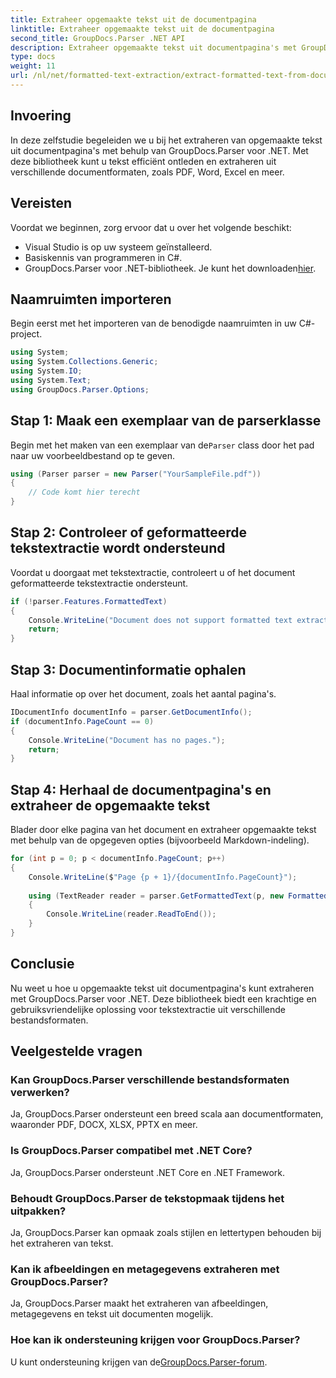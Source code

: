 ```yaml
---
title: Extraheer opgemaakte tekst uit de documentpagina
linktitle: Extraheer opgemaakte tekst uit de documentpagina
second_title: GroupDocs.Parser .NET API
description: Extraheer opgemaakte tekst uit documentpagina's met GroupDocs.Parser voor .NET. Efficiënte en betrouwbare oplossing voor tekstextractie.
type: docs
weight: 11
url: /nl/net/formatted-text-extraction/extract-formatted-text-from-document-page/
---
```

## Invoering
In deze zelfstudie begeleiden we u bij het extraheren van opgemaakte tekst uit documentpagina's met behulp van GroupDocs.Parser voor .NET. Met deze bibliotheek kunt u tekst efficiënt ontleden en extraheren uit verschillende documentformaten, zoals PDF, Word, Excel en meer.
## Vereisten
Voordat we beginnen, zorg ervoor dat u over het volgende beschikt:
- Visual Studio is op uw systeem geïnstalleerd.
- Basiskennis van programmeren in C#.
-  GroupDocs.Parser voor .NET-bibliotheek. Je kunt het downloaden[hier](https://releases.groupdocs.com/parser/net/).

## Naamruimten importeren
Begin eerst met het importeren van de benodigde naamruimten in uw C#-project.
```csharp
using System;
using System.Collections.Generic;
using System.IO;
using System.Text;
using GroupDocs.Parser.Options;
```
## Stap 1: Maak een exemplaar van de parserklasse
 Begin met het maken van een exemplaar van de`Parser` class door het pad naar uw voorbeeldbestand op te geven.
```csharp
using (Parser parser = new Parser("YourSampleFile.pdf"))
{
    // Code komt hier terecht
}
```
## Stap 2: Controleer of geformatteerde tekstextractie wordt ondersteund
Voordat u doorgaat met tekstextractie, controleert u of het document geformatteerde tekstextractie ondersteunt.
```csharp
if (!parser.Features.FormattedText)
{
    Console.WriteLine("Document does not support formatted text extraction.");
    return;
}
```
## Stap 3: Documentinformatie ophalen
Haal informatie op over het document, zoals het aantal pagina's.
```csharp
IDocumentInfo documentInfo = parser.GetDocumentInfo();
if (documentInfo.PageCount == 0)
{
    Console.WriteLine("Document has no pages.");
    return;
}
```
## Stap 4: Herhaal de documentpagina's en extraheer de opgemaakte tekst
Blader door elke pagina van het document en extraheer opgemaakte tekst met behulp van de opgegeven opties (bijvoorbeeld Markdown-indeling).
```csharp
for (int p = 0; p < documentInfo.PageCount; p++)
{
    Console.WriteLine($"Page {p + 1}/{documentInfo.PageCount}");
    
    using (TextReader reader = parser.GetFormattedText(p, new FormattedTextOptions(FormattedTextMode.Markdown)))
    {
        Console.WriteLine(reader.ReadToEnd());
    }
}
```

## Conclusie
Nu weet u hoe u opgemaakte tekst uit documentpagina's kunt extraheren met GroupDocs.Parser voor .NET. Deze bibliotheek biedt een krachtige en gebruiksvriendelijke oplossing voor tekstextractie uit verschillende bestandsformaten.

## Veelgestelde vragen
### Kan GroupDocs.Parser verschillende bestandsformaten verwerken?
Ja, GroupDocs.Parser ondersteunt een breed scala aan documentformaten, waaronder PDF, DOCX, XLSX, PPTX en meer.
### Is GroupDocs.Parser compatibel met .NET Core?
Ja, GroupDocs.Parser ondersteunt .NET Core en .NET Framework.
### Behoudt GroupDocs.Parser de tekstopmaak tijdens het uitpakken?
Ja, GroupDocs.Parser kan opmaak zoals stijlen en lettertypen behouden bij het extraheren van tekst.
### Kan ik afbeeldingen en metagegevens extraheren met GroupDocs.Parser?
Ja, GroupDocs.Parser maakt het extraheren van afbeeldingen, metagegevens en tekst uit documenten mogelijk.
### Hoe kan ik ondersteuning krijgen voor GroupDocs.Parser?
 U kunt ondersteuning krijgen van de[GroupDocs.Parser-forum](https://forum.groupdocs.com/c/parser/17).